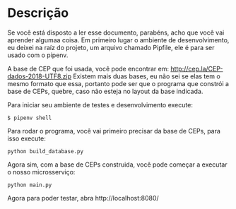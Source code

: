 # Descrição

Se você está disposto a ler esse documento, parabéns, acho que você vai aprender algumaa coisa.
Em primeiro lugar o ambiente de desenvolvimento, eu deixei na raíz do projeto, um arquivo chamado Pipfile, ele é para ser usado com o pipenv.

A base de CEP que foi usada, você pode encontrar em: http://cep.la/CEP-dados-2018-UTF8.zip
Existem mais duas bases, eu não sei se elas tem o mesmo formato que essa, portanto pode ser que o programa que constrói a base de CEPs, quebre, caso não esteja no layout da base indicada.

Para iniciar seu ambiente de testes e desenvolvimento execute:
```
$ pipenv shell
```

Para rodar o programa, você vai primeiro precisar da base de CEPs, para isso execute:
```
python build_database.py
```

Agora sim, com a base de CEPs construida, você pode começar a executar o nosso microsserviço:
```
python main.py
```

Agora para poder testar, abra http://localhost:8080/



